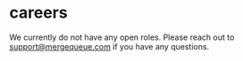 # careers
We currently do not have any open roles. Please reach out to support@mergequeue.com if you have any questions.

